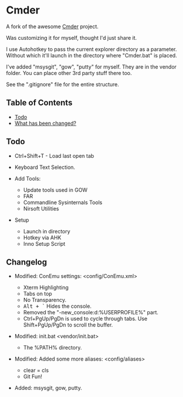 # Cmder
<!-- ![Butler](/Data/butler.png) -->

A fork of the awesome [Cmder](https://github.com/bliker/cmder/) project.

Was customizing it for myself, thought I'd just share it.

I use Autohotkey to pass the current explorer directory as a parameter.
Without which it'll launch in the directory where "Cmder.bat" is placed.

I've added "msysgit", "gow", "putty" for myself. They are in the vendor folder. You can place other 3rd party stuff there too.

See the ".gitignore" file for the entire structure.

## Table of Contents

* [Todo](#todo)
* [What has been changed?](#changelog)

## <a name="todo"></a>Todo

* Ctrl+Shift+T - Load last open tab

* Keyboard Text Selection.

* Add Tools:
  * Update tools used in GOW
  * FAR
  * Commandline Sysinternals Tools
  * Nirsoft Utilities

* Setup
  * Launch in directory
  * Hotkey via AHK 
  * Inno Setup Script

## <a name="changelog"></a>Changelog

* Modified: ConEmu settings: <config/ConEmu.xml>
  * Xterm Highlighting
  * Tabs on top
  * No Transparency.
  * <kbd>Alt + `</kbd> Hides the console.
  * Removed the "-new_console:d:%USERPROFILE%" part.
  * Ctrl+PgUp/PgDn is used to cycle through tabs. Use Shift+PgUp/PgDn to scroll the buffer.

* Modified: init.bat <vendor/init.bat>
  * The %PATH% directory.

* Modified: Added some more aliases: <config/aliases>
  * clear = cls
  * Git Fun!

* Added: msysgit, gow, putty.
